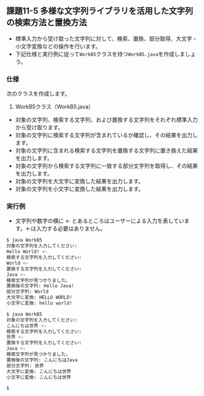 ## 課題11-5 多様な文字列ライブラリを活用した文字列の検索方法と置換方法

- 標準入力から受け取った文字列に対して、検索、置換、部分取得、大文字・小文字変換などの操作を行います。
- 下記仕様と実行例に従って`WorkB5`クラスを持つ`WorkB5.java`を作成しましょう。

### 仕様

次のクラスを作成します。

1. WorkB5クラス（WorkB5.java）

- 対象の文字列、検索する文字列、および置換する文字列をそれぞれ標準入力から受け取ります。
- 対象の文字列に検索する文字列が含まれているか確認し、その結果を出力します。
- 対象の文字列に含まれる検索する文字列を置換する文字列に置き換えた結果を出力します。
- 対象の文字列から検索する文字列に一致する部分文字列を取得し、その結果を出力します。
- 対象の文字列を大文字に変換した結果を出力します。
- 対象の文字列を小文字に変換した結果を出力します。

### 実行例

- 文字列や数字の横に <- とあるところはユーザーによる入力を表しています。<-は入力する必要はありません。

```sh
$ java WorkB5
対象の文字列を入力してください:
Hello World! <-
検索する文字列を入力してください:
World <-
置換する文字列を入力してください:
Java <-
検索文字列が見つかりました。
置換後の文字列: Hello Java!
部分文字列: World
大文字に変換: HELLO WORLD!
小文字に変換: hello world!

$ java WorkB5
対象の文字列を入力してください:
こんにちは世界 <-
検索する文字列を入力してください:
世界 <-
置換する文字列を入力してください:
Java <-
検索文字列が見つかりました。
置換後の文字列: こんにちはJava
部分文字列: 世界
大文字に変換: こんにちは世界
小文字に変換: こんにちは世界

$
```